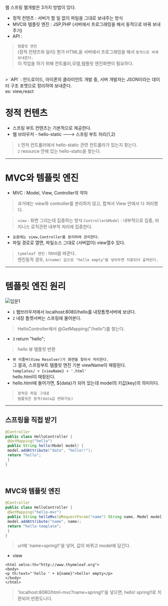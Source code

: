 웹 스프링 웹개발은 3가지 방법이 있다.
+ 정적 컨텐츠 : 서버가 할 일 없이 파일을 그대로 보내주는 방식
+ MVC와 템플릿 엔진 : JSP,PHP (서버에서 프로그래밍을 해서 동적으로 바꿔 보내주기)
+ API : 

> `템플릿 엔진` <br> (정적 컨텐츠와 달리) 뭔가 HTML을 서버에서 프로그래밍을 해서 `동적으로 바꿔 보내준다.` <br>  이 작업을 하기 위해 컨트롤러,모델,템플릿 엔진화면이 필요하다.

<br>
> `API` : 안드로이드, 아이폰의 클라이언트 개발 중, 서버 개발자는 JSON이라는 데이터 구조 포맷으로 정리하여 보내준다. <br> ex: view,react 
  

# 정적 컨텐츠
+ 스프링 부트 컨텐츠는 기본적으로 제공한다.
+ 웹 브라우저 - hello-static ---> 스프링 부트 처리(1,2)

>`1` 먼저 컨트롤러에서 hello-static 관련 컨트롤러가 있는지 찾는다. <br>
> `2` resource 안에 있는 hello-static을 찾는다.


---
# MVC와 템플릿 엔진
+ MVC : Model, View, Controller의 약자
> 과거에는 view와 controller를 분리하지 않고, 합쳐서 View 안에서 다 처리했다.

> `view` : 화면 그리는데 집중하는 방식
> `Controller&Model` : 내부적으로 집중, 비지니스 로직관련 내부적 처리에 집중한다.

+ `요즘에는 view,Controller를 분리하여 관리한다.`
+ 파일 경로로 열면, 파일소스 그대로 (서버없이) view열수 있다.
> `tymeleaf 엔진` : html을 바꾼다. <br> 엔진동작 경우, `$(name) 값으로 "hello empty"을 넣어두면 치환되어 출력된다.`

---
# 템플릿 엔진 원리
![입문1](https://user-images.githubusercontent.com/57389368/171362279-e8b8e734-f167-41d6-89c2-5e53474edc8b.JPG)
+ `1` 웹브라우저에서 localhost:8080/hello를 내장톰켓서버에 보낸다. 
+ `2` 내장 톰켓서버는 스프링에 물어본다. 
> HelloController에서 @GetMapping("/hello")를 찾는다.

+ `3` return "hello";
> hello 뷰 템플릿 반환

+ `뷰 리졸버(View Resolver)가 화면을 찾아서 처리한다.` <br> 그 결과, 스프링부트 템플릿 엔진 기본 viewName이 매핑된다. <br> `templates/ + {viewName} + '.html' ` <br>
hello.html이 매핑된다.
+ hello.html에 들어가면, ${data}가 되어 있는데 model의 키값(key)의 의미이다.

> `정적은 파일 그대로` <br> `템플릿은 동적(data값 변화가능)`

---
## 스프링을 직접 받기

```java
@Controller
public class HelloController {
 @GetMapping("hello")
 public String hello(Model model) {
 model.addAttribute("data", "hello!!");
 return "hello";
 }
}
```

<br>

## MVC와 템플릿 엔진
```java
@Controller
public class HelloController {
 @GetMapping("hello-mvc")
 public String helloMvc(@RequestParam("name") String name, Model model) { //외부에서 이름을 바꿔서 rendering
 model.addAttribute("name", name);
 return "hello-template";
 }
}
```

> url에 'name=spring!!'을 넣어, 값이 바뀌고 model에 담긴다.


+ view
```
<html xmlns:th="http://www.thymeleaf.org">
<body>
<p th:text="'hello ' + ${name}">hello! empty</p>
</body>
</html>
```

> 'localhost:8080/html-mvc?name=spring!!'을 넣으면, hello! spring!!로 치환되어 반환도니다.
